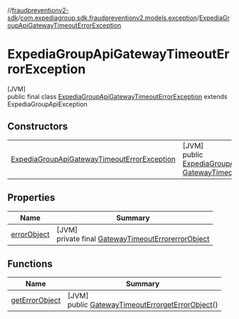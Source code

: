 //[fraudpreventionv2-sdk](../../../index.md)/[com.expediagroup.sdk.fraudpreventionv2.models.exception](../index.md)/[ExpediaGroupApiGatewayTimeoutErrorException](index.md)

# ExpediaGroupApiGatewayTimeoutErrorException

[JVM]\
public final class [ExpediaGroupApiGatewayTimeoutErrorException](index.md) extends ExpediaGroupApiException

## Constructors

| | |
|---|---|
| [ExpediaGroupApiGatewayTimeoutErrorException](-expedia-group-api-gateway-timeout-error-exception.md) | [JVM]<br>public [ExpediaGroupApiGatewayTimeoutErrorException](index.md)[ExpediaGroupApiGatewayTimeoutErrorException](-expedia-group-api-gateway-timeout-error-exception.md)([Integer](https://docs.oracle.com/javase/8/docs/api/java/lang/Integer.html)code, [GatewayTimeoutError](../../com.expediagroup.sdk.fraudpreventionv2.models/-gateway-timeout-error/index.md)errorObject) |

## Properties

| Name | Summary |
|---|---|
| [errorObject](index.md#-742669330%2FProperties%2F-173342751) | [JVM]<br>private final [GatewayTimeoutError](../../com.expediagroup.sdk.fraudpreventionv2.models/-gateway-timeout-error/index.md)[errorObject](index.md#-742669330%2FProperties%2F-173342751) |

## Functions

| Name | Summary |
|---|---|
| [getErrorObject](get-error-object.md) | [JVM]<br>public [GatewayTimeoutError](../../com.expediagroup.sdk.fraudpreventionv2.models/-gateway-timeout-error/index.md)[getErrorObject](get-error-object.md)() |
